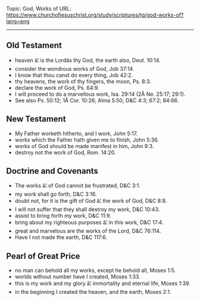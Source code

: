 Topic: God, Works of
URL: https://www.churchofjesuschrist.org/study/scriptures/tg/god-works-of?lang=eng

---

## Old Testament

- heaven â¦ is the Lordâs thy God, the earth also, Deut. 10:14.
- consider the wondrous works of God, Job 37:14.
- I know that thou canst do every thing, Job 42:2.
- thy heavens, the work of thy fingers, the moon, Ps. 8:3.
- declare the work of God, Ps. 64:9.
- I will proceed to do a marvellous work, Isa. 29:14 (2Â Ne. 25:17; 29:1).
- See also Ps. 50:12; 1Â Cor. 10:26; Alma 5:50; D&C 4:3; 67:2; 84:66.

## New Testament

- My Father worketh hitherto, and I work, John 5:17.
- works which the Father hath given me to finish, John 5:36.
- works of God should be made manifest in him, John 9:3.
- destroy not the work of God, Rom. 14:20.

## Doctrine and Covenants

- The works â¦ of God cannot be frustrated, D&C 3:1.
- my work shall go forth, D&C 3:16.
- doubt not, for it is the gift of God â¦ the work of God, D&C 8:8.
- I will not suffer that they shall destroy my work, D&C 10:43.
- assist to bring forth my work, D&C 11:9.
- bring about my righteous purposes â¦ in this work, D&C 17:4.
- great and marvelous are the works of the Lord, D&C 76:114.
- Have I not made the earth, D&C 117:6.

## Pearl of Great Price

- no man can behold all my works, except he behold all, Moses 1:5.
- worlds without number have I created, Moses 1:33.
- this is my work and my glory â¦ immortality and eternal life, Moses 1:39.
- in the beginning I created the heaven, and the earth, Moses 2:1.

